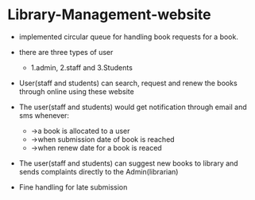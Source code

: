 # Library-Management-website
* implemented circular queue for handling book requests for a book.
* there are three types of user
  * 1.admin, 2.staff and 3.Students

* User(staff and students) can search, request and renew the books through online using these website
* The user(staff and students) would get notification through email and sms whenever:
  * ->a book is allocated to a user 
  * ->when submission date of book is reached
  * ->when renew date for a book is reaced
* The user(staff and students) can suggest new books to library and sends complaints directly to the Admin(librarian)
* Fine handling for late submission



